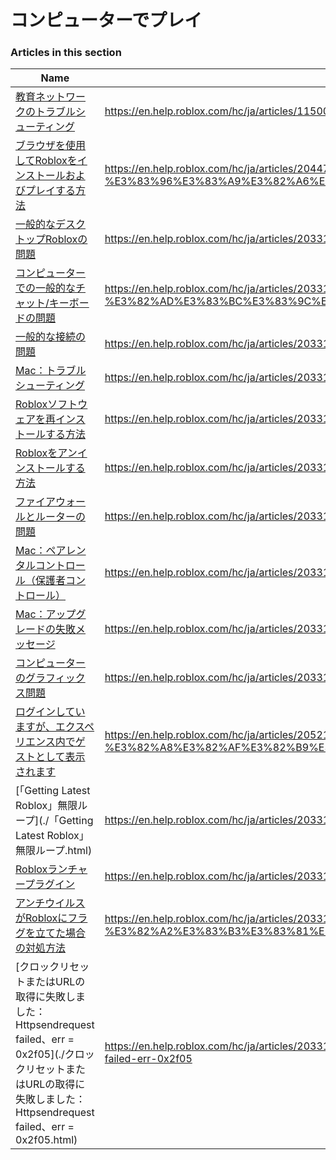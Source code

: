 # コンピューターでプレイ  
### Articles in this section
Name|URL
-|-
[教育ネットワークのトラブルシューティング](./教育ネットワークのトラブルシューティング.html) |https://en.help.roblox.com/hc/ja/articles/115005744663-%E6%95%99%E8%82%B2%E3%83%8D%E3%83%83%E3%83%88%E3%83%AF%E3%83%BC%E3%82%AF%E3%81%AE%E3%83%88%E3%83%A9%E3%83%96%E3%83%AB%E3%82%B7%E3%83%A5%E3%83%BC%E3%83%86%E3%82%A3%E3%83%B3%E3%82%B0
[ブラウザを使用してRobloxをインストールおよびプレイする方法](./ブラウザを使用してRobloxをインストールおよびプレイする方法.html) |https://en.help.roblox.com/hc/ja/articles/204473560-%E3%83%96%E3%83%A9%E3%82%A6%E3%82%B6%E3%82%92%E4%BD%BF%E7%94%A8%E3%81%97%E3%81%A6Roblox%E3%82%92%E3%82%A4%E3%83%B3%E3%82%B9%E3%83%88%E3%83%BC%E3%83%AB%E3%81%8A%E3%82%88%E3%81%B3%E3%83%97%E3%83%AC%E3%82%A4%E3%81%99%E3%82%8B%E6%96%B9%E6%B3%95
[一般的なデスクトップRobloxの問題](./一般的なデスクトップRobloxの問題.html) |https://en.help.roblox.com/hc/ja/articles/203312870-%E4%B8%80%E8%88%AC%E7%9A%84%E3%81%AA%E3%83%87%E3%82%B9%E3%82%AF%E3%83%88%E3%83%83%E3%83%97Roblox%E3%81%AE%E5%95%8F%E9%A1%8C
[コンピューターでの一般的なチャット/キーボードの問題](./コンピューターでの一般的なチャット-キーボードの問題.html) |https://en.help.roblox.com/hc/ja/articles/203313040-%E3%82%B3%E3%83%B3%E3%83%94%E3%83%A5%E3%83%BC%E3%82%BF%E3%83%BC%E3%81%A7%E3%81%AE%E4%B8%80%E8%88%AC%E7%9A%84%E3%81%AA%E3%83%81%E3%83%A3%E3%83%83%E3%83%88-%E3%82%AD%E3%83%BC%E3%83%9C%E3%83%BC%E3%83%89%E3%81%AE%E5%95%8F%E9%A1%8C
[一般的な接続の問題](./一般的な接続の問題.html) |https://en.help.roblox.com/hc/ja/articles/203312880-%E4%B8%80%E8%88%AC%E7%9A%84%E3%81%AA%E6%8E%A5%E7%B6%9A%E3%81%AE%E5%95%8F%E9%A1%8C
[Mac：トラブルシューティング](./Mac：トラブルシューティング.html) |https://en.help.roblox.com/hc/ja/articles/203312990-Mac-%E3%83%88%E3%83%A9%E3%83%96%E3%83%AB%E3%82%B7%E3%83%A5%E3%83%BC%E3%83%86%E3%82%A3%E3%83%B3%E3%82%B0
[Robloxソフトウェアを再インストールする方法](./Robloxソフトウェアを再インストールする方法.html) |https://en.help.roblox.com/hc/ja/articles/203312910-Roblox%E3%82%BD%E3%83%95%E3%83%88%E3%82%A6%E3%82%A7%E3%82%A2%E3%82%92%E5%86%8D%E3%82%A4%E3%83%B3%E3%82%B9%E3%83%88%E3%83%BC%E3%83%AB%E3%81%99%E3%82%8B%E6%96%B9%E6%B3%95
[Robloxをアンインストールする方法](./Robloxをアンインストールする方法.html) |https://en.help.roblox.com/hc/ja/articles/203312980-Roblox%E3%82%92%E3%82%A2%E3%83%B3%E3%82%A4%E3%83%B3%E3%82%B9%E3%83%88%E3%83%BC%E3%83%AB%E3%81%99%E3%82%8B%E6%96%B9%E6%B3%95
[ファイアウォールとルーターの問題](./ファイアウォールとルーターの問題.html) |https://en.help.roblox.com/hc/ja/articles/203312840-%E3%83%95%E3%82%A1%E3%82%A4%E3%82%A2%E3%82%A6%E3%82%A9%E3%83%BC%E3%83%AB%E3%81%A8%E3%83%AB%E3%83%BC%E3%82%BF%E3%83%BC%E3%81%AE%E5%95%8F%E9%A1%8C
[Mac：ペアレンタルコントロール（保護者コントロール）](./Mac：ペアレンタルコントロール（保護者コントロール）.html) |https://en.help.roblox.com/hc/ja/articles/203313010-Mac-%E3%83%9A%E3%82%A2%E3%83%AC%E3%83%B3%E3%82%BF%E3%83%AB%E3%82%B3%E3%83%B3%E3%83%88%E3%83%AD%E3%83%BC%E3%83%AB-%E4%BF%9D%E8%AD%B7%E8%80%85%E3%82%B3%E3%83%B3%E3%83%88%E3%83%AD%E3%83%BC%E3%83%AB-
[Mac：アップグレードの失敗メッセージ](./Mac：アップグレードの失敗メッセージ.html) |https://en.help.roblox.com/hc/ja/articles/203313000-Mac-%E3%82%A2%E3%83%83%E3%83%97%E3%82%B0%E3%83%AC%E3%83%BC%E3%83%89%E3%81%AE%E5%A4%B1%E6%95%97%E3%83%A1%E3%83%83%E3%82%BB%E3%83%BC%E3%82%B8
[コンピューターのグラフィックス問題](./コンピューターのグラフィックス問題.html) |https://en.help.roblox.com/hc/ja/articles/203312790-%E3%82%B3%E3%83%B3%E3%83%94%E3%83%A5%E3%83%BC%E3%82%BF%E3%83%BC%E3%81%AE%E3%82%B0%E3%83%A9%E3%83%95%E3%82%A3%E3%83%83%E3%82%AF%E3%82%B9%E5%95%8F%E9%A1%8C
[ログインしていますが、エクスペリエンス内でゲストとして表示されます](./ログインしていますが、エクスペリエンス内でゲストとして表示されます.html) |https://en.help.roblox.com/hc/ja/articles/205211416-%E3%83%AD%E3%82%B0%E3%82%A4%E3%83%B3%E3%81%97%E3%81%A6%E3%81%84%E3%81%BE%E3%81%99%E3%81%8C-%E3%82%A8%E3%82%AF%E3%82%B9%E3%83%9A%E3%83%AA%E3%82%A8%E3%83%B3%E3%82%B9%E5%86%85%E3%81%A7%E3%82%B2%E3%82%B9%E3%83%88%E3%81%A8%E3%81%97%E3%81%A6%E8%A1%A8%E7%A4%BA%E3%81%95%E3%82%8C%E3%81%BE%E3%81%99
[「Getting Latest Roblox」無限ループ](./「Getting Latest Roblox」無限ループ.html) |https://en.help.roblox.com/hc/ja/articles/203312940--Getting-Latest-Roblox-%E7%84%A1%E9%99%90%E3%83%AB%E3%83%BC%E3%83%97
[Robloxランチャープラグイン](./Robloxランチャープラグイン.html) |https://en.help.roblox.com/hc/ja/articles/203313020-Roblox%E3%83%A9%E3%83%B3%E3%83%81%E3%83%A3%E3%83%BC%E3%83%97%E3%83%A9%E3%82%B0%E3%82%A4%E3%83%B3
[アンチウイルスがRobloxにフラグを立てた場合の対処方法](./アンチウイルスがRobloxにフラグを立てた場合の対処方法.html) |https://en.help.roblox.com/hc/ja/articles/203313030-%E3%82%A2%E3%83%B3%E3%83%81%E3%82%A6%E3%82%A4%E3%83%AB%E3%82%B9%E3%81%8CRoblox%E3%81%AB%E3%83%95%E3%83%A9%E3%82%B0%E3%82%92%E7%AB%8B%E3%81%A6%E3%81%9F%E5%A0%B4%E5%90%88%E3%81%AE%E5%AF%BE%E5%87%A6%E6%96%B9%E6%B3%95
[クロックリセットまたはURLの取得に失敗しました：Httpsendrequest failed、err = 0x2f05](./クロックリセットまたはURLの取得に失敗しました：Httpsendrequest failed、err = 0x2f05.html) |https://en.help.roblox.com/hc/ja/articles/203312830-%E3%82%AF%E3%83%AD%E3%83%83%E3%82%AF%E3%83%AA%E3%82%BB%E3%83%83%E3%83%88%E3%81%BE%E3%81%9F%E3%81%AFURL%E3%81%AE%E5%8F%96%E5%BE%97%E3%81%AB%E5%A4%B1%E6%95%97%E3%81%97%E3%81%BE%E3%81%97%E3%81%9F-Httpsendrequest-failed-err-0x2f05